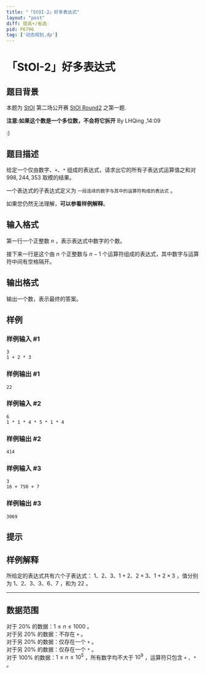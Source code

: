 ```yaml
---
title: "「StOI-2」好多表达式"
layout: "post"
diff: 提高+/省选-
pid: P6796
tag: ['动态规划,dp']
---
```

# 「StOI-2」好多表达式
## 题目背景

本题为 [StOI](https://www.luogu.com.cn/team/24701) 第二场公开赛 [StOI Round2](https://www.luogu.com.cn/contest/32483) 之第一题.

__注意:如果这个数是一个多位数，不会将它拆开__ By LHQing ,14:09

:)
## 题目描述

给定一个仅由数字、`+`、`*` 组成的表达式，请求出它的所有子表达式运算值之和对 $998,244,353$ 取模的结果。

一个表达式的子表达式定义为 `一段连续的数字与其中的运算符构成的表达式` 。

如果您仍然无法理解，**可以参看样例解释**。
## 输入格式

第一行一个正整数 $n$ ，表示表达式中数字的个数。

接下来一行是这个由 $n$ 个正整数与 $n-1$ 个运算符组成的表达式，其中数字与运算符中间有空格隔开。
## 输出格式

输出一个数，表示最终的答案。
## 样例

### 样例输入 #1
```
3
1 + 2 * 3
```
### 样例输出 #1
```
22
```
### 样例输入 #2
```
6
1 * 1 * 4 * 5 * 1 * 4
```
### 样例输出 #2
```
414
```
### 样例输入 #3
```
3
16 + 750 + 7
```
### 样例输出 #3
```
3069
```
## 提示

## 样例解释

所给定的表达式共有六个子表达式：
$1$、$2$、$3$、$1+2$、$2 \times 3$、$1+2 \times 3$ ，值分别为 $1$、$2$、$3$、$3$、$6$、$7$ ，和为 $22$ 。

---

## 数据范围

对于 $20\%$ 的数据：$1 \leq n \leq 1000$ 。   
对于另 $20\%$ 的数据：不存在 `+` 。  
对于另 $20\%$ 的数据：仅存在一个 `+` 。   
对于另 $20\%$ 的数据：仅存在一个 `*` 。   
对于 $100\%$ 的数据：$1 \leq n \leq 10^{5}$ ，所有数字均不大于 $10^{9}$ ，运算符只包含 `+` 、`*` 。
